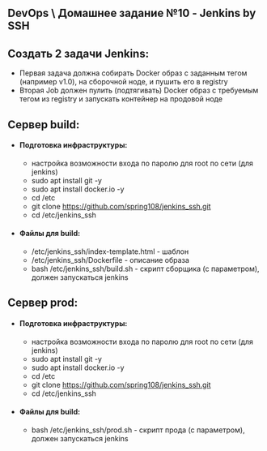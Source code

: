 ## DevOps \ Домашнее задание №10 - Jenkins by SSH

## Создать 2 задачи Jenkins: 
  - Первая задача должна собирать Docker образ с заданным тегом (например v1.0), на сборочной ноде, и пушить его в registry
  - Вторая Job должен пулить (подтягивать) Docker образ с требуемым тегом из registry и запускать контейнер на продовой ноде



## Сервер build:
  - #### Подготовка инфраструктуры:
    - настройка возможности входа по паролю для root по сети (для jenkins)
    - sudo apt install git -y
    - sudo apt install docker.io -y
    - cd /etc
    - git clone https://github.com/spring108/jenkins_ssh.git
    - cd /etc/jenkins_ssh
  - #### Файлы для build:
    - /etc/jenkins_ssh/index-template.html - шаблон
    - /etc/jenkins_ssh/Dockerfile - описание образа
    - bash /etc/jenkins_ssh/build.sh - скрипт сборщика (с параметром), должен запускаться jenkins


## Сервер prod:
  - #### Подготовка инфраструктуры:
    - настройка возможности входа по паролю для root по сети (для jenkins)
    - sudo apt install git -y
    - sudo apt install docker.io -y
    - cd /etc
    - git clone https://github.com/spring108/jenkins_ssh.git
    - cd /etc/jenkins_ssh
  - #### Файлы для build:
    - bash /etc/jenkins_ssh/prod.sh - скрипт прода (с параметром), должен запускаться jenkins
